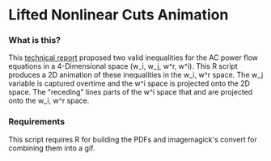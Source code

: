 Lifted Nonlinear Cuts Animation
=====

### What is this?
This [technical report](http://arxiv.org/abs/1512.04644) proposed two valid inequalities for the AC power flow equations in a 4-Dimensional space (w_i, w_j, w^r, w^i).
This R script produces a 2D animation of these inequalities in the w_i, w^r space.
The w_j variable is captured overtime and the w^i space is projected onto the 2D space.
The "receding" lines parts of the w^i space that and are projected onto the w_i, w^r space.

### Requirements
This script requires R for building the PDFs and imagemagick's convert for combining them into a gif.


